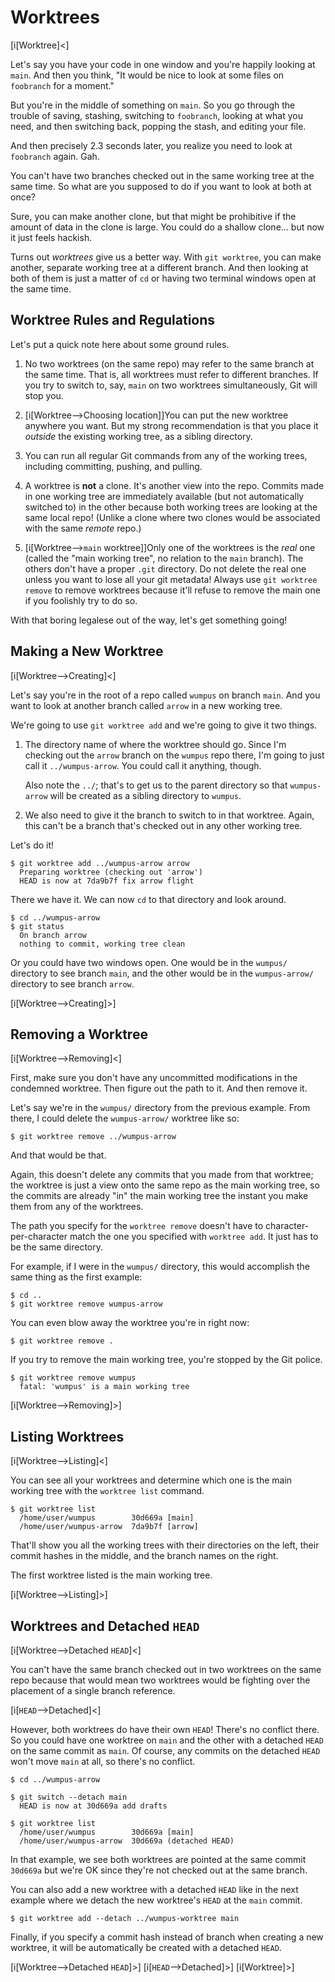 # Worktrees

[i[Worktree]<]

Let's say you have your code in one window and you're happily looking at
`main`. And then you think, "It would be nice to look at some files on
`foobranch` for a moment."

But you're in the middle of something on `main`. So you go through the
trouble of saving, stashing, switching to `foobranch`, looking at what
you need, and then switching back, popping the stash, and editing your
file.

And then precisely 2.3 seconds later, you realize you need to look at
`foobranch` again. Gah.

You can't have two branches checked out in the same working tree at the
same time. So what are you supposed to do if you want to look at both at
once?

Sure, you can make another clone, but that might be prohibitive if the
amount of data in the clone is large. You could do a shallow clone...
but now it just feels hackish.

Turns out *worktrees* give us a better way. With `git worktree`, you can
make another, separate working tree at a different branch. And then
looking at both of them is just a matter of `cd` or having two terminal
windows open at the same time.

## Worktree Rules and Regulations

Let's put a quick note here about some ground rules.

1. No two worktrees (on the same repo) may refer to the same branch at
   the same time. That is, all worktrees must refer to different
   branches. If you try to switch to, say, `main` on two worktrees
   simultaneously, Git will stop you.

2. [i[Worktree-->Choosing location]]You can put the new worktree
   anywhere you want. But my strong recommendation is that you place it
   *outside* the existing working tree, as a sibling directory.

3. You can run all regular Git commands from any of the working trees,
   including committing, pushing, and pulling.

4. A worktree is **not** a clone. It's another view into the repo.
   Commits made in one working tree are immediately available (but not
   automatically switched to) in the other because both working trees
   are looking at the same local repo! (Unlike a clone where two clones
   would be associated with the same *remote* repo.)

5. [i[Worktree-->`main` worktree]]Only one of the worktrees is the
   *real* one (called the "main working tree", no relation to the `main`
   branch). The others don't have a proper `.git` directory. Do not
   delete the real one unless you want to lose all your git metadata!
   Always use `git worktree remove` to remove worktrees because it'll
   refuse to remove the main one if you foolishly try to do so.

With that boring legalese out of the way, let's get something going!

## Making a New Worktree

[i[Worktree-->Creating]<]

Let's say you're in the root of a repo called `wumpus` on branch `main`.
And you want to look at another branch called `arrow` in a new working
tree.

We're going to use `git worktree add` and we're going to give it two
things.

1. The directory name of where the worktree should go. Since I'm
   checking out the `arrow` branch on the `wumpus` repo there, I'm going
   to just call it `../wumpus-arrow`. You could call it anything,
   though.

   Also note the `../`; that's to get us to the parent directory so that
   `wumpus-arrow` will be created as a sibling directory to `wumpus`.

2. We also need to give it the branch to switch to in that worktree.
   Again, this can't be a branch that's checked out in any other working
   tree.

Let's do it!

``` {.default}
$ git worktree add ../wumpus-arrow arrow 
  Preparing worktree (checking out 'arrow')
  HEAD is now at 7da9b7f fix arrow flight
```

There we have it. We can now `cd` to that directory and look around.

``` {.default}
$ cd ../wumpus-arrow
$ git status
  On branch arrow
  nothing to commit, working tree clean
```

Or you could have two windows open. One would be in the `wumpus/`
directory to see branch `main`, and the other would be in the
`wumpus-arrow/` directory to see branch `arrow`.

[i[Worktree-->Creating]>]

## Removing a Worktree

[i[Worktree-->Removing]<]

First, make sure you don't have any uncommitted modifications in the
condemned worktree. Then figure out the path to it. And then remove it.

Let's say we're in the `wumpus/` directory from the previous example.
From there, I could delete the `wumpus-arrow/` worktree like so:

``` {.default}
$ git worktree remove ../wumpus-arrow
```

And that would be that.

Again, this doesn't delete any commits that you made from that worktree;
the worktree is just a view onto the same repo as the main working tree,
so the commits are already "in" the main working tree the instant you
make them from any of the worktrees.

The path you specify for the `worktree remove` doesn't have to
character-per-character match the one you specified with `worktree add`.
It just has to be the same directory.

For example, if I were in the `wumpus/` directory, this would accomplish
the same thing as the first example:

``` {.default}
$ cd ..
$ git worktree remove wumpus-arrow
```

You can even blow away the worktree you're in right now:

``` {.default}
$ git worktree remove .
```

If you try to remove the main working tree, you're stopped by the Git
police.

``` {.default}
$ git worktree remove wumpus
  fatal: 'wumpus' is a main working tree
```

[i[Worktree-->Removing]>]

## Listing Worktrees

[i[Worktree-->Listing]<]

You can see all your worktrees and determine which one is the main
working tree with the `worktree list` command.

``` {.default}
$ git worktree list
  /home/user/wumpus        30d669a [main]
  /home/user/wumpus-arrow  7da9b7f [arrow]
```

That'll show you all the working trees with their directories on the
left, their commit hashes in the middle, and the branch names on the
right.

The first worktree listed is the main working tree.

[i[Worktree-->Listing]>]

## Worktrees and Detached `HEAD`

[i[Worktree-->Detached `HEAD`]<]

You can't have the same branch checked out in two worktrees on the same
repo because that would mean two worktrees would be fighting over the
placement of a single branch reference.

[i[`HEAD`-->Detached]<]

However, both worktrees do have their own `HEAD`! There's no conflict
there. So you could have one worktree on `main` and the other with a
detached `HEAD` on the same commit as `main`. Of course, any commits on
the detached `HEAD` won't move `main` at all, so there's no conflict.

``` {.default}
$ cd ../wumpus-arrow

$ git switch --detach main
  HEAD is now at 30d669a add drafts

$ git worktree list
  /home/user/wumpus        30d669a [main]
  /home/user/wumpus-arrow  30d669a (detached HEAD)
```

In that example, we see both worktrees are pointed at the same commit
`30d669a` but we're OK since they're not checked out at the same branch.

You can also add a new worktree with a detached `HEAD` like in the next
example where we detach the new worktree's `HEAD` at the `main` commit.

``` {.default}
$ git worktree add --detach ../wumpus-worktree main
```

Finally, if you specify a commit hash instead of branch when creating a
new worktree, it will be automatically be created with a detached
`HEAD`.

[i[Worktree-->Detached `HEAD`]>]
[i[`HEAD`-->Detached]>]
[i[Worktree]>]
